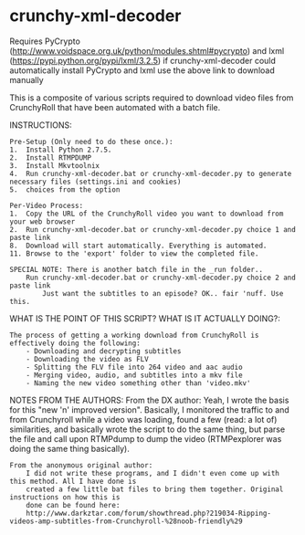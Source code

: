 crunchy-xml-decoder
===================

Requires PyCrypto (http://www.voidspace.org.uk/python/modules.shtml#pycrypto) and lxml (https://pypi.python.org/pypi/lxml/3.2.5)
if crunchy-xml-decoder could automatically install PyCrypto and lxml use the above link to download manually 


This is a composite of various scripts required to download video files from CrunchyRoll 
that have been automated with a batch file.


INSTRUCTIONS:

    Pre-Setup (Only need to do these once.):
    1.  Install Python 2.7.5.
    2.  Install RTMPDUMP
    3.  Install Mkvtoolnix
    4.  Run crunchy-xml-decoder.bat or crunchy-xml-decoder.py to generate necessary files (settings.ini and cookies)
    5.  choices	from the option 

    Per-Video Process:
    1.  Copy the URL of the CrunchyRoll video you want to download from your web browser
    2.  Run crunchy-xml-decoder.bat or crunchy-xml-decoder.py choice 1 and paste link
    8.  Download will start automatically. Everything is automated.
    11. Browse to the 'export' folder to view the completed file.

    SPECIAL NOTE: There is another batch file in the _run folder..
        Run crunchy-xml-decoder.bat or crunchy-xml-decoder.py choice 2 and paste link
            Just want the subtitles to an episode? OK.. fair 'nuff. Use this.


WHAT IS THE POINT OF THIS SCRIPT? WHAT IS IT ACTUALLY DOING?:

    The process of getting a working download from CrunchyRoll is effectively doing the following:
        - Downloading and decrypting subtitles
        - Downloading the video as FLV
        - Splitting the FLV file into 264 video and aac audio
        - Merging video, audio, and subtitles into a mkv file
        - Naming the new video something other than 'video.mkv'


NOTES FROM THE AUTHORS:
    From the DX author:
        Yeah, I wrote the basis for this "new 'n' improved version". Basically, I monitored the traffic
        to and from Crunchyroll while a video was loading, found a few (read: a lot of) similarities, and
        basically wrote the script to do the same thing, but parse the file and call upon RTMPdump to
        dump the video (RTMPexplorer was doing the same thing basically).

    From the anonymous original author:
        I did not write these programs, and I didn't even come up with this method. All I have done is 
        created a few little bat files to bring them together. Original instructions on how this is 
        done can be found here: 
        http://www.darkztar.com/forum/showthread.php?219034-Ripping-videos-amp-subtitles-from-Crunchyroll-%28noob-friendly%29
